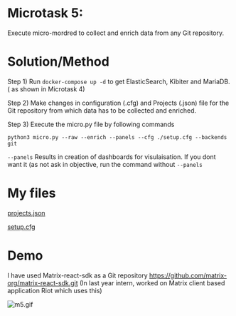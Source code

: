 # Microtask 5:

Execute micro-mordred to collect and enrich data from any Git repository.

# Solution/Method

Step 1) Run ```docker-compose up -d``` to get ElasticSearch, Kibiter and MariaDB. ( as shown in Microtask 4)

Step 2) Make changes in configuration (.cfg) and Projects (.json) file for the Git repository from which data has to be collected and enriched.

Step 3) Execute the micro.py file by following commands

```python3 micro.py --raw --enrich --panels --cfg ./setup.cfg --backends git```

 ```--panels``` Results in creation of dashboards for visulaisation.
 If you dont want it (as not ask in objective, run the command without ```--panels```

# My files
[projects.json](projects.json)

[setup.cfg](setup.cfg)

# Demo

I have used Matrix-react-sdk as a Git repository https://github.com/matrix-org/matrix-react-sdk.git 
(In last year intern, worked on Matrix client based application Riot which uses this)

![m5.gif](m5.gif)
